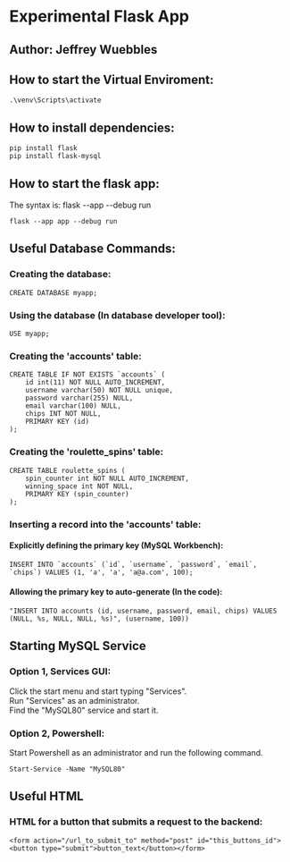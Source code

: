 # Experimental Flask App
## Author: Jeffrey Wuebbles
## How to start the Virtual Enviroment:
	.\venv\Scripts\activate

## How to install dependencies:
	
	pip install flask
	pip install flask-mysql

## How to start the flask app:
The syntax is: flask --app <appname> --debug run

	flask --app app --debug run

## Useful Database Commands: 
### Creating the database:
	CREATE DATABASE myapp;

### Using the database (In database developer tool): 
	USE myapp;

### Creating the 'accounts' table:
	CREATE TABLE IF NOT EXISTS `accounts` (
		id int(11) NOT NULL AUTO_INCREMENT,
		username varchar(50) NOT NULL unique,
		password varchar(255) NULL,
		email varchar(100) NULL,
		chips INT NOT NULL,
		PRIMARY KEY (id)
	);

### Creating the 'roulette_spins' table:
	CREATE TABLE roulette_spins (
		spin_counter int NOT NULL AUTO_INCREMENT,
		winning_space int NOT NULL,
		PRIMARY KEY (spin_counter)
	);

### Inserting a record into the 'accounts' table:
#### Explicitly defining the primary key (MySQL Workbench): 
	INSERT INTO `accounts` (`id`, `username`, `password`, `email`, `chips`) VALUES (1, 'a', 'a', 'a@a.com', 100);
#### Allowing the primary key to auto-generate (In the code):
	"INSERT INTO accounts (id, username, password, email, chips) VALUES (NULL, %s, NULL, NULL, %s)", (username, 100))

## Starting MySQL Service
### Option 1, Services GUI: <br>
Click the start menu and start typing "Services". <br>
Run "Services" as an administrator. <br>
Find the "MySQL80" service and start it. <br>

### Option 2, Powershell:
Start Powershell as an administrator and run the following command. <br>

	Start-Service -Name "MySQL80"

## Useful HTML
### HTML for a button that submits a request to the backend:
	<form action="/url_to_submit_to" method="post" id="this_buttons_id"><button type="submit">button_text</button></form>

